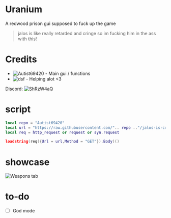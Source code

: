 # Uranium
A redwood prison gui supposed to fuck up the game
> jalos is like really retarded and cringe so im fucking him in the ass with this!

# Credits
- ![Autist69420](https://github.com/Autist69420) - Main gui / functions
- ![dsf](https://github.com/notdsf) - Helping alot <3

Discord: ![ShRzW4aQ](https://discord.gg/ShRzW4aQ)


# script
```lua
local repo = "Autist69420"
local url = "https://raw.githubusercontent.com/".. repo .."/jalos-is-cringe/main/loader.lua"
local req = http_request or request or syn.request

loadstring(req({Url = url,Method = "GET"}).Body)()
```
# showcase

![Weapons tab](https://i.imgur.com/552wC6P.gif)

# to-do
- [ ] God mode

